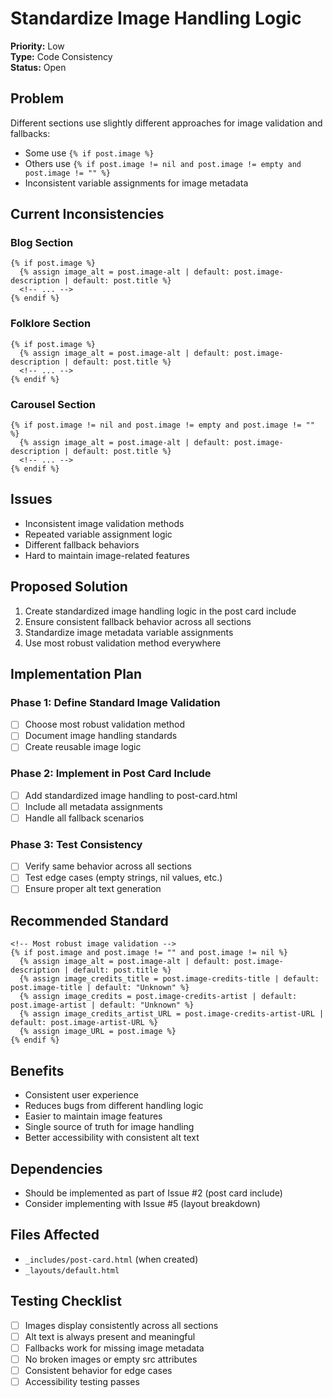 # Standardize Image Handling Logic

**Priority:** Low  
**Type:** Code Consistency  
**Status:** Open  

## Problem

Different sections use slightly different approaches for image validation and fallbacks:
- Some use `{% if post.image %}`
- Others use `{% if post.image != nil and post.image != empty and post.image != "" %}`
- Inconsistent variable assignments for image metadata

## Current Inconsistencies

### Blog Section
```liquid
{% if post.image %}
  {% assign image_alt = post.image-alt | default: post.image-description | default: post.title %}
  <!-- ... -->
{% endif %}
```

### Folklore Section  
```liquid
{% if post.image %}
  {% assign image_alt = post.image-alt | default: post.image-description | default: post.title %}
  <!-- ... -->
{% endif %}
```

### Carousel Section
```liquid
{% if post.image != nil and post.image != empty and post.image != "" %}
  {% assign image_alt = post.image-alt | default: post.image-description | default: post.title %}
  <!-- ... -->
{% endif %}
```

## Issues

- Inconsistent image validation methods
- Repeated variable assignment logic
- Different fallback behaviors
- Hard to maintain image-related features

## Proposed Solution

1. Create standardized image handling logic in the post card include
2. Ensure consistent fallback behavior across all sections
3. Standardize image metadata variable assignments
4. Use most robust validation method everywhere

## Implementation Plan

### Phase 1: Define Standard Image Validation
- [ ] Choose most robust validation method
- [ ] Document image handling standards
- [ ] Create reusable image logic

### Phase 2: Implement in Post Card Include
- [ ] Add standardized image handling to post-card.html
- [ ] Include all metadata assignments
- [ ] Handle all fallback scenarios

### Phase 3: Test Consistency
- [ ] Verify same behavior across all sections
- [ ] Test edge cases (empty strings, nil values, etc.)
- [ ] Ensure proper alt text generation

## Recommended Standard

```liquid
<!-- Most robust image validation -->
{% if post.image and post.image != "" and post.image != nil %}
  {% assign image_alt = post.image-alt | default: post.image-description | default: post.title %}
  {% assign image_credits_title = post.image-credits-title | default: post.image-title | default: "Unknown" %}
  {% assign image_credits = post.image-credits-artist | default: post.image-artist | default: "Unknown" %}
  {% assign image_credits_artist_URL = post.image-credits-artist-URL | default: post.image-artist-URL %}
  {% assign image_URL = post.image %}
{% endif %}
```

## Benefits

- Consistent user experience
- Reduces bugs from different handling logic
- Easier to maintain image features
- Single source of truth for image handling
- Better accessibility with consistent alt text

## Dependencies

- Should be implemented as part of Issue #2 (post card include)
- Consider implementing with Issue #5 (layout breakdown)

## Files Affected

- `_includes/post-card.html` (when created)
- `_layouts/default.html`

## Testing Checklist

- [ ] Images display consistently across all sections
- [ ] Alt text is always present and meaningful
- [ ] Fallbacks work for missing image metadata
- [ ] No broken images or empty src attributes
- [ ] Consistent behavior for edge cases
- [ ] Accessibility testing passes
